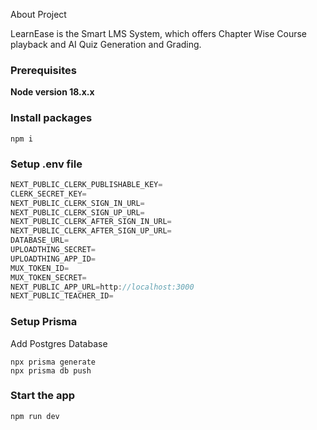 About Project

LearnEase is the Smart LMS System, which offers Chapter Wise Course playback and AI Quiz Generation and Grading.

### Prerequisites

**Node version 18.x.x**

### Install packages

```shell
npm i
```

### Setup .env file

```js
NEXT_PUBLIC_CLERK_PUBLISHABLE_KEY=
CLERK_SECRET_KEY=
NEXT_PUBLIC_CLERK_SIGN_IN_URL=
NEXT_PUBLIC_CLERK_SIGN_UP_URL=
NEXT_PUBLIC_CLERK_AFTER_SIGN_IN_URL=
NEXT_PUBLIC_CLERK_AFTER_SIGN_UP_URL=
DATABASE_URL=
UPLOADTHING_SECRET=
UPLOADTHING_APP_ID=
MUX_TOKEN_ID=
MUX_TOKEN_SECRET=
NEXT_PUBLIC_APP_URL=http://localhost:3000
NEXT_PUBLIC_TEACHER_ID=
```


### Setup Prisma

Add Postgres Database

```shell
npx prisma generate
npx prisma db push

```


### Start the app

```shell
npm run dev
```
